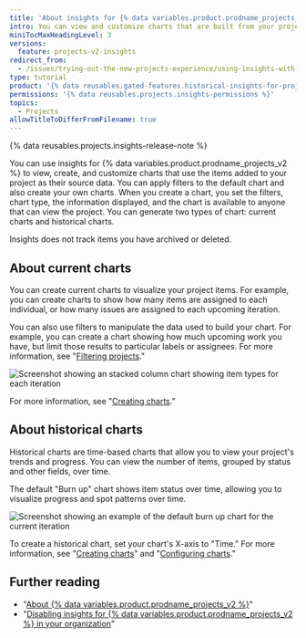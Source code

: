 ```yaml
---
title: 'About insights for {% data variables.product.prodname_projects_v2 %}'
intro: You can view and customize charts that are built from your project's data.
miniTocMaxHeadingLevel: 3
versions:
  feature: projects-v2-insights
redirect_from:
  - /issues/trying-out-the-new-projects-experience/using-insights-with-projects
type: tutorial
product: '{% data reusables.gated-features.historical-insights-for-projects %}'
permissions: '{% data reusables.projects.insights-permissions %}'
topics:
  - Projects
allowTitleToDifferFromFilename: true
---
```


{% data reusables.projects.insights-release-note %}

You can use insights for {% data variables.product.prodname_projects_v2 %} to view, create, and customize charts that use the items added to your project as their source data. You can apply filters to the default chart and also create your own charts. When you create a chart, you set the filters, chart type, the information displayed, and the chart is available to anyone that can view the project. You can generate two types of chart: current charts and historical charts.

 Insights does not track items you have archived or deleted.

## About current charts

You can create current charts to visualize your project items. For example, you can create charts to show how many items are assigned to each individual, or how many issues are assigned to each upcoming iteration.

You can also use filters to manipulate the data used to build your chart. For example, you can create a chart showing how much upcoming work you have, but limit those results to particular labels or assignees. For more information, see "[Filtering projects](/issues/planning-and-tracking-with-projects/customizing-views-in-your-project/filtering-projects)."

 ![Screenshot showing an stacked column chart showing item types for each iteration](/assets/images/help/issues/column-chart-example.png)

For more information, see "[Creating charts](/issues/planning-and-tracking-with-projects/viewing-insights-from-your-project/creating-charts)."

## About historical charts

Historical charts are time-based charts that allow you to view your project's trends and progress. You can view the number of items, grouped by status and other fields, over time.

The default "Burn up" chart shows item status over time, allowing you to visualize progress and spot patterns over time.

![Screenshot showing an example of the default burn up chart for the current iteration](/assets/images/help/issues/burnup-example.png)

To create a historical chart, set your chart's X-axis to "Time." For more information, see "[Creating charts](/issues/planning-and-tracking-with-projects/viewing-insights-from-your-project/creating-charts)" and "[Configuring charts](/issues/planning-and-tracking-with-projects/viewing-insights-from-your-project/configuring-charts)."

## Further reading

- "[About {% data variables.product.prodname_projects_v2 %}](/issues/planning-and-tracking-with-projects/learning-about-projects/about-projects)"
- "[Disabling insights for {% data variables.product.prodname_projects_v2 %} in your organization](/organizations/managing-organization-settings/disabling-insights-for-projects-in-your-organization)"
